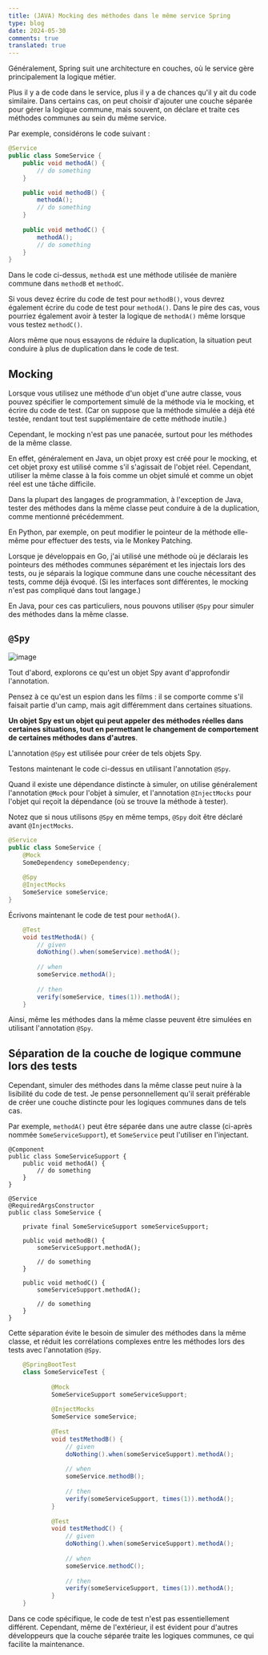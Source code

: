 ```yaml
---
title: (JAVA) Mocking des méthodes dans le même service Spring
type: blog
date: 2024-05-30
comments: true
translated: true
---
```


Généralement, Spring suit une architecture en couches, où le service gère principalement la logique métier. 

Plus il y a de code dans le service, plus il y a de chances qu'il y ait du code similaire. Dans certains cas, on peut choisir d'ajouter une couche séparée pour gérer la logique commune, mais souvent, on déclare et traite ces méthodes communes au sein du même service.

Par exemple, considérons le code suivant :
```java
@Service
public class SomeService {
    public void methodA() {
        // do something
    }

    public void methodB() {
        methodA();
        // do something
    }
    
    public void methodC() {
        methodA();
        // do something
    }
}
```

Dans le code ci-dessus, `methodA` est une méthode utilisée de manière commune dans `methodB` et `methodC`.

Si vous devez écrire du code de test pour `methodB()`, vous devrez également écrire du code de test pour `methodA()`. Dans le pire des cas, vous pourriez également avoir à tester la logique de `methodA()` même lorsque vous testez `methodC()`.

Alors même que nous essayons de réduire la duplication, la situation peut conduire à plus de duplication dans le code de test.

## Mocking

Lorsque vous utilisez une méthode d'un objet d'une autre classe, vous pouvez spécifier le comportement simulé de la méthode via le mocking, et écrire du code de test. (Car on suppose que la méthode simulée a déjà été testée, rendant tout test supplémentaire de cette méthode inutile.)

Cependant, le mocking n'est pas une panacée, surtout pour les méthodes de la même classe.

En effet, généralement en Java, un objet proxy est créé pour le mocking, et cet objet proxy est utilisé comme s'il s'agissait de l'objet réel. Cependant, utiliser la même classe à la fois comme un objet simulé et comme un objet réel est une tâche difficile.

Dans la plupart des langages de programmation, à l'exception de Java, tester des méthodes dans la même classe peut conduire à de la duplication, comme mentionné précédemment.

En Python, par exemple, on peut modifier le pointeur de la méthode elle-même pour effectuer des tests, via le Monkey Patching.

Lorsque je développais en Go, j'ai utilisé une méthode où je déclarais les pointeurs des méthodes communes séparément et les injectais lors des tests, ou je séparais la logique commune dans une couche nécessitant des tests, comme déjà évoqué. (Si les interfaces sont différentes, le mocking n'est pas compliqué dans tout langage.)

En Java, pour ces cas particuliers, nous pouvons utiliser `@Spy` pour simuler des méthodes dans la même classe.

## `@Spy`
![image](/images/spring/same-class-method-test-1717083827711.png)

Tout d'abord, explorons ce qu'est un objet Spy avant d'approfondir l'annotation.

Pensez à ce qu'est un espion dans les films : il se comporte comme s'il faisait partie d'un camp, mais agit différemment dans certaines situations.

**Un objet Spy est un objet qui peut appeler des méthodes réelles dans certaines situations, tout en permettant le changement de comportement de certaines méthodes dans d'autres**.

L'annotation `@Spy` est utilisée pour créer de tels objets Spy.

Testons maintenant le code ci-dessus en utilisant l'annotation `@Spy`.

Quand il existe une dépendance distincte à simuler, on utilise généralement l'annotation `@Mock` pour l'objet à simuler, et l'annotation `@InjectMocks` pour l'objet qui reçoit la dépendance (où se trouve la méthode à tester).

Notez que si nous utilisons `@Spy` en même temps, `@Spy` doit être déclaré avant `@InjectMocks`.

```java
@Service
public class SomeService {
    @Mock
    SomeDependency someDependency;
    
    @Spy
    @InjectMocks
    SomeService someService;
}
```

Écrivons maintenant le code de test pour `methodA()`.
```java
    @Test
    void testMethodA() {
        // given
        doNothing().when(someService).methodA();
        
        // when
        someService.methodA();
        
        // then
        verify(someService, times(1)).methodA();
    }
```

Ainsi, même les méthodes dans la même classe peuvent être simulées en utilisant l'annotation `@Spy`.

## Séparation de la couche de logique commune lors des tests

Cependant, simuler des méthodes dans la même classe peut nuire à la lisibilité du code de test. Je pense personnellement qu'il serait préférable de créer une couche distincte pour les logiques communes dans de tels cas.

Par exemple, `methodA()` peut être séparée dans une autre classe (ci-après nommée `SomeServiceSupport`), et `SomeService` peut l'utiliser en l'injectant.

```java{filename=SomeServiceSupport.java}
@Component
public class SomeServiceSupport {
    public void methodA() {
        // do something
    }
}
```

```java{filename=SomeService.java}
@Service
@RequiredArgsConstructor
public class SomeService {

    private final SomeServiceSupport someServiceSupport;
    
    public void methodB() {
        someServiceSupport.methodA();
        
        // do something
    }
    
    public void methodC() {
        someServiceSupport.methodA();
        
        // do something
    }
}
```

Cette séparation évite le besoin de simuler des méthodes dans la même classe, et réduit les corrélations complexes entre les méthodes lors des tests avec l'annotation `@Spy`.

```java
    @SpringBootTest
    class SomeServiceTest {
        
            @Mock
            SomeServiceSupport someServiceSupport;
            
            @InjectMocks
            SomeService someService;
            
            @Test
            void testMethodB() {
                // given
                doNothing().when(someServiceSupport).methodA();
                
                // when
                someService.methodB();
                
                // then
                verify(someServiceSupport, times(1)).methodA();
            }
            
            @Test
            void testMethodC() {
                // given
                doNothing().when(someServiceSupport).methodA();
                
                // when
                someService.methodC();
                
                // then
                verify(someServiceSupport, times(1)).methodA();
            }
    }
```

Dans ce code spécifique, le code de test n'est pas essentiellement différent. Cependant, même de l'extérieur, il est évident pour d'autres développeurs que la couche séparée traite les logiques communes, ce qui facilite la maintenance.